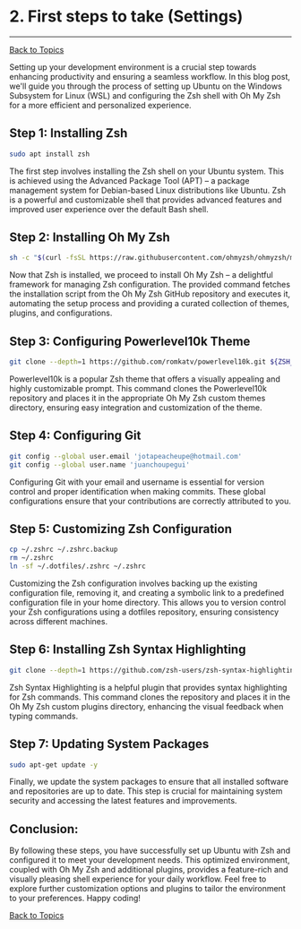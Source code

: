 # 2. First steps to take (Settings)
---
[Back to Topics](../README.md)

Setting up your development environment is a crucial step towards enhancing productivity and ensuring a seamless workflow. In this blog post, we'll guide you through the process of setting up Ubuntu on the Windows Subsystem for Linux (WSL) and configuring the Zsh shell with Oh My Zsh for a more efficient and personalized experience.

## Step 1: Installing Zsh
```bash
sudo apt install zsh
```
The first step involves installing the Zsh shell on your Ubuntu system. This is achieved using the Advanced Package Tool (APT) – a package management system for Debian-based Linux distributions like Ubuntu. Zsh is a powerful and customizable shell that provides advanced features and improved user experience over the default Bash shell.

## Step 2: Installing Oh My Zsh
```bash
sh -c "$(curl -fsSL https://raw.githubusercontent.com/ohmyzsh/ohmyzsh/master/tools/install.sh)"
```
Now that Zsh is installed, we proceed to install Oh My Zsh – a delightful framework for managing Zsh configuration. The provided command fetches the installation script from the Oh My Zsh GitHub repository and executes it, automating the setup process and providing a curated collection of themes, plugins, and configurations.

## Step 3: Configuring Powerlevel10k Theme
```bash
git clone --depth=1 https://github.com/romkatv/powerlevel10k.git ${ZSH_CUSTOM:-$HOME/.oh-my-zsh/custom}/themes/powerlevel10k
```
Powerlevel10k is a popular Zsh theme that offers a visually appealing and highly customizable prompt. This command clones the Powerlevel10k repository and places it in the appropriate Oh My Zsh custom themes directory, ensuring easy integration and customization of the theme.

## Step 4: Configuring Git
```bash
git config --global user.email 'jotapeacheupe@hotmail.com'
git config --global user.name 'juanchoupegui'
```
Configuring Git with your email and username is essential for version control and proper identification when making commits. These global configurations ensure that your contributions are correctly attributed to you.

## Step 5: Customizing Zsh Configuration
```bash
cp ~/.zshrc ~/.zshrc.backup
rm ~/.zshrc
ln -sf ~/.dotfiles/.zshrc ~/.zshrc
```
Customizing the Zsh configuration involves backing up the existing configuration file, removing it, and creating a symbolic link to a predefined configuration file in your home directory. This allows you to version control your Zsh configurations using a dotfiles repository, ensuring consistency across different machines.

## Step 6: Installing Zsh Syntax Highlighting
```bash
git clone --depth=1 https://github.com/zsh-users/zsh-syntax-highlighting.git ${ZSH_CUSTOM:-$HOME/.oh-my-zsh/custom}/plugins/zsh-syntax-highlighting
```
Zsh Syntax Highlighting is a helpful plugin that provides syntax highlighting for Zsh commands. This command clones the repository and places it in the Oh My Zsh custom plugins directory, enhancing the visual feedback when typing commands.

## Step 7: Updating System Packages
```bash
sudo apt-get update -y
```
Finally, we update the system packages to ensure that all installed software and repositories are up to date. This step is crucial for maintaining system security and accessing the latest features and improvements.

## Conclusion:
By following these steps, you have successfully set up Ubuntu with Zsh and configured it to meet your development needs. This optimized environment, coupled with Oh My Zsh and additional plugins, provides a feature-rich and visually pleasing shell experience for your daily workflow. Feel free to explore further customization options and plugins to tailor the environment to your preferences. Happy coding!

[Back to Topics](../README.md)
